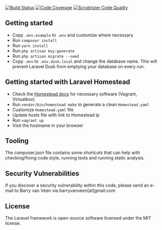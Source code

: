 [![Build Status](https://travis-ci.org/barryvanveen/blog.svg?branch=master)](https://travis-ci.org/barryvanveen/blog)
[![Code Coverage](https://scrutinizer-ci.com/g/barryvanveen/blog/badges/coverage.png?b=master)](https://scrutinizer-ci.com/g/barryvanveen/blog/?branch=master)
[![Scrutinizer Code Quality](https://scrutinizer-ci.com/g/barryvanveen/blog/badges/quality-score.png?b=master)](https://scrutinizer-ci.com/g/barryvanveen/blog/?branch=master)

## Getting started
- Copy `.env.example` to `.env` and customize where necessary
- Run `composer install`
- Run `yarn install`
- Run `php artisan key:generate`
- Run `php artisan migrate --seed`
- Copy `.env` to `.env.dusk.local` and change the database name. This will prevent Laravel Dusk from emptying your database on every run.


## Getting started with Laravel Homestead
- Check the [Homestead docs](https://laravel.com/docs/master/homestead) for necessary software (Vagrant, Virtualbox)
- Run `vendor/bin/homestead make` to generate a clean `Homestead.yaml`
- Customize `Homestead.yaml` file
- Update hosts file with link to Homestead ip
- Run `vagrant up`
- Visit the hostname in your browser

## Tooling
The composer.json file contains some shortcuts that can help with checking/fixing code style, running tests and running static analysis.

## Security Vulnerabilities
If you discover a security vulnerability within this code, please send an e-mail to Barry van Veen via barryvanveen[at]gmail.com

## License
The Laravel framework is open-source software licensed under the MIT license.
